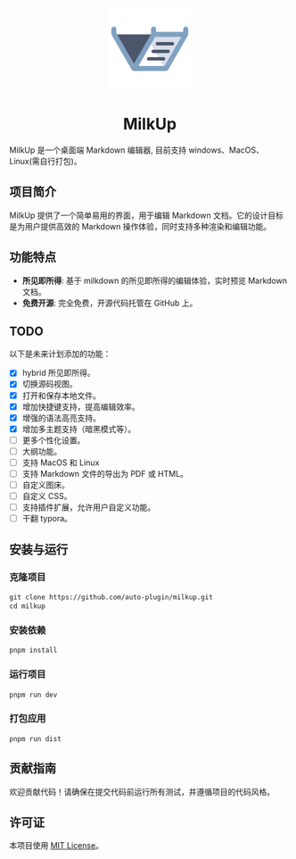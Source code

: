 <div align="center">
  <img src="./src/renderer/public/logo.svg" alt="MilkUp Logo" width="150"> 
  <h1>MilkUp</h1>
</div>

MilkUp 是一个桌面端 Markdown 编辑器, 目前支持 windows、MacOS、Linux(需自行打包)。

## 项目简介

MilkUp 提供了一个简单易用的界面，用于编辑 Markdown 文档。它的设计目标是为用户提供高效的 Markdown 操作体验，同时支持多种渲染和编辑功能。

## 功能特点

* **所见即所得**: 基于 milkdown 的所见即所得的编辑体验，实时预览 Markdown 文档。
* **免费开源**: 完全免费，开源代码托管在 GitHub 上。

## TODO

以下是未来计划添加的功能：

* [x] hybrid 所见即所得。
* [x] 切换源码视图。
* [x] 打开和保存本地文件。
* [x] 增加快捷键支持，提高编辑效率。
* [x] 增强的语法高亮支持。
* [x] 增加多主题支持（暗黑模式等）。
* [ ] 更多个性化设置。
* [ ] 大纲功能。
* [ ] 支持 MacOS 和 Linux
* [ ] 支持 Markdown 文件的导出为 PDF 或 HTML。
* [ ] 自定义图床。
* [ ] 自定义 CSS。
* [ ] 支持插件扩展，允许用户自定义功能。
* [ ] 干翻 typora。

## 安装与运行

### 克隆项目

```Shell
git clone https://github.com/auto-plugin/milkup.git
cd milkup
```

### 安装依赖

```Shell
pnpm install
```

### 运行项目

```Shell
pnpm run dev
```

### 打包应用

```Shell
pnpm run dist
```

## 贡献指南

欢迎贡献代码！请确保在提交代码前运行所有测试，并遵循项目的代码风格。

## 许可证

本项目使用 [MIT License](LICENSE)。
